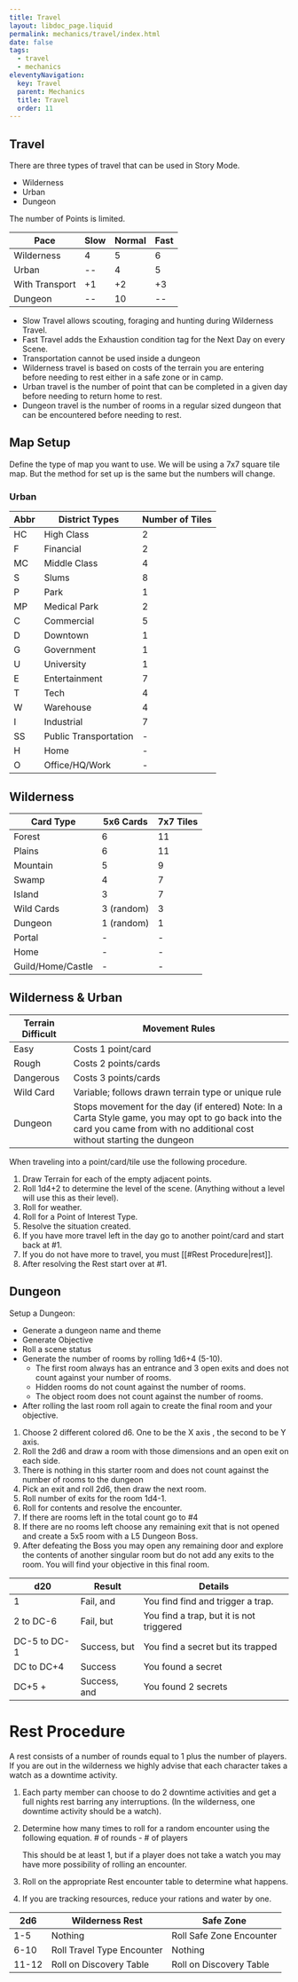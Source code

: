 ```yaml
---
title: Travel
layout: libdoc_page.liquid
permalink: mechanics/travel/index.html
date: false
tags:
  - travel
  - mechanics
eleventyNavigation:
  key: Travel
  parent: Mechanics
  title: Travel
  order: 11
---
```


## Travel

There are three types of travel that can be used in Story Mode.

- Wilderness
- Urban
- Dungeon

The number of Points is limited.

| Pace           | Slow | Normal | Fast |
| -------------- | ---- | ------ | ---- |
| Wilderness     | 4    | 5      | 6    |
| Urban          | --   | 4      | 5    |
| With Transport | +1   | +2     | +3   |
| Dungeon        | --   | 10     | --   |

- Slow Travel allows scouting, foraging and hunting during Wilderness Travel.
- Fast Travel adds the Exhaustion condition tag for the Next Day on every Scene.
- Transportation cannot be used inside a dungeon
- Wilderness travel is based on costs of the terrain you are entering before needing to rest either in a safe zone or in camp.
- Urban travel is the number of point that can be completed in a given day before needing to return home to rest.
- Dungeon travel is the number of rooms in a regular sized dungeon that can be encountered before needing to rest.

## Map Setup

Define the type of map you want to use. We will be using a 7x7 square tile map. But the method for set up is the same but the numbers will change.

### Urban

| Abbr | District Types        | Number of Tiles |
| ---- | --------------------- | --------------- |
| HC   | High Class            | 2               |
| F    | Financial             | 2               |
| MC   | Middle Class          | 4               |
| S    | Slums                 | 8               |
| P    | Park                  | 1               |
| MP   | Medical Park          | 2               |
| C    | Commercial            | 5               |
| D    | Downtown              | 1               |
| G    | Government            | 1               |
| U    | University            | 1               |
| E    | Entertainment         | 7               |
| T    | Tech                  | 4               |
| W    | Warehouse             | 4               |
| I    | Industrial            | 7               |
| SS   | Public Transportation | -               |
| H    | Home                  | -               |
| O    | Office/HQ/Work        | -               |

## Wilderness

| Card Type         | 5x6 Cards  | 7x7 Tiles |
| ----------------- | ---------- | --------- |
| Forest            | 6          | 11        |
| Plains            | 6          | 11        |
| Mountain          | 5          | 9         |
| Swamp             | 4          | 7         |
| Island            | 3          | 7         |
| Wild Cards        | 3 (random) | 3         |
| Dungeon           | 1 (random) | 1         |
| Portal            | -          | -         |
| Home              | -          | -         |
| Guild/Home/Castle | -          | -         |

## Wilderness & Urban

| Terrain Difficult | Movement Rules                                                                                                                                                               |
| ----------------- | ---------------------------------------------------------------------------------------------------------------------------------------------------------------------------- |
| Easy              | Costs 1 point/card                                                                                                                                                           |
| Rough             | Costs 2 points/cards                                                                                                                                                         |
| Dangerous         | Costs 3 points/cards                                                                                                                                                         |
| Wild Card         | Variable; follows drawn terrain type or unique rule                                                                                                                          |
| Dungeon           | Stops movement for the day (if entered) Note: In a Carta Style game, you may opt to go back into the card you came from with no additional cost without starting the dungeon |

When traveling into a point/card/tile use the following procedure.

1. Draw Terrain for each of the empty adjacent points.
2. Roll 1d4+2 to determine the level of the scene. (Anything without a level will use this as their level).
3. Roll for weather.
4. Roll for a Point of Interest Type.
5. Resolve the situation created.
6. If you have more travel left in the day go to another point/card and start back at #1.
7. If you do not have more to travel, you must [[#Rest Procedure|rest]].
8. After resolving the Rest start over at #1.

## Dungeon

Setup a Dungeon:

- Generate a dungeon name and theme
- Generate Objective
- Roll a scene status
- Generate the number of rooms by rolling 1d6+4 (5-10).
  - The first room always has an entrance and 3 open exits and does not count against your number of rooms.
  - Hidden rooms do not count against the number of rooms.
  - The object room does not count against the number of rooms.
- After rolling the last room roll again to create the final room and your objective.

1. Choose 2 different colored d6. One to be the X axis , the second to be Y axis.
2. Roll the 2d6 and draw a room with those dimensions and an open exit on each side.
3. There is nothing in this starter room and does not count against the number of rooms to the dungeon
4. Pick an exit and roll 2d6, then draw the next room.
5. Roll number of exits for the room 1d4-1.
6. Roll for contents and resolve the encounter.
7. If there are rooms left in the total count go to #4
8. If there are no rooms left choose any remaining exit that is not opened and create a 5x5 room with a L5 Dungeon Boss.
9. After defeating the Boss you may open any remaining door and explore the contents of another singular room but do not add any exits to the room. You will find your objective in this final room.

| d20          | Result       | Details                                  |
| ------------ | ------------ | ---------------------------------------- |
| 1            | Fail, and    | You find find and trigger a trap.        |
| 2 to DC-6    | Fail, but    | You find a trap, but it is not triggered |
| DC-5 to DC-1 | Success, but | You find a secret but its trapped        |
| DC to DC+4   | Success      | You found a secret                       |
| DC+5 +       | Success, and | You found 2 secrets                      |

# Rest Procedure

A rest consists of a number of rounds equal to 1 plus the number of players. If you are out in the wilderness we highly advise that each character takes a watch as a downtime activity.

1. Each party member can choose to do 2 downtime activities and get a full nights rest barring any interruptions. (In the wilderness, one downtime activity should be a watch).
2. Determine how many times to roll for a random encounter using the following equation.
   \# of rounds - \# of players

   This should be at least 1, but if a player does not take a watch you may have more possibility of rolling an encounter.

3. Roll on the appropriate Rest encounter table to determine what happens.
4. If you are tracking resources, reduce your rations and water by one.

| 2d6   | Wilderness Rest            | Safe Zone                |
| ----- | -------------------------- | ------------------------ |
| 1-5   | Nothing                    | Roll Safe Zone Encounter |
| 6-10  | Roll Travel Type Encounter | Nothing                  |
| 11-12 | Roll on Discovery Table    | Roll on Discovery Table  |

